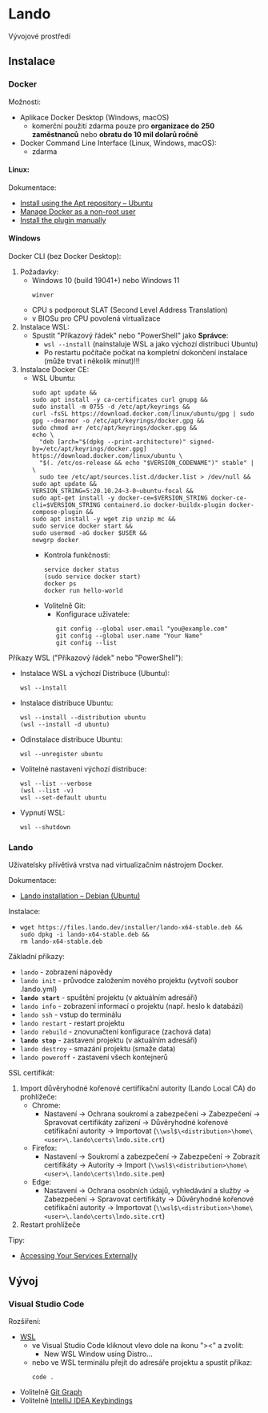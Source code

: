 # Lando

Vývojové prostředí

## Instalace

### Docker

Možnosti:
- Aplikace Docker Desktop (Windows, macOS)
    - komerční použití zdarma pouze pro **organizace do 250 zaměstnanců** nebo **obratu do 10 mil dolarů ročně**
- Docker Command Line Interface (Linux, Windows, macOS):
    - zdarma

#### Linux:

Dokumentace:
- [Install using the Apt repository&nbsp;&ndash; Ubuntu](https://docs.docker.com/engine/install/ubuntu/#install-using-the-repository)
- [Manage Docker as a non-root user](https://docs.docker.com/engine/install/linux-postinstall/#manage-docker-as-a-non-root-user)
- [Install the plugin manually](https://docs.docker.com/compose/install/linux/#install-the-plugin-manually)

#### Windows

Docker CLI (bez Docker Desktop):
1. Požadavky:
   - Windows 10 (build 19041+) nebo Windows 11
     ```
     winver
     ```
   - CPU s podporout SLAT (Second Level Address Translation)
   - v BIOSu pro CPU povolená virtualizace
2. Instalace WSL:
   - Spustit "Příkazový řádek" nebo "PowerShell" jako **Správce**:
     - `wsl --install` (nainstaluje WSL a jako výchozí distribuci Ubuntu)
     - Po restartu počítače počkat na kompletní dokončení instalace (může trvat i několik minut)!!!
3. Instalace Docker CE: 
      - WSL Ubuntu:
        ```
        sudo apt update &&
        sudo apt install -y ca-certificates curl gnupg &&
        sudo install -m 0755 -d /etc/apt/keyrings &&
        curl -fsSL https://download.docker.com/linux/ubuntu/gpg | sudo gpg --dearmor -o /etc/apt/keyrings/docker.gpg &&
        sudo chmod a+r /etc/apt/keyrings/docker.gpg &&
        echo \
          "deb [arch="$(dpkg --print-architecture)" signed-by=/etc/apt/keyrings/docker.gpg] https://download.docker.com/linux/ubuntu \
          "$(. /etc/os-release && echo "$VERSION_CODENAME")" stable" | \
          sudo tee /etc/apt/sources.list.d/docker.list > /dev/null &&
        sudo apt update &&
        VERSION_STRING=5:20.10.24~3-0~ubuntu-focal &&
        sudo apt-get install -y docker-ce=$VERSION_STRING docker-ce-cli=$VERSION_STRING containerd.io docker-buildx-plugin docker-compose-plugin &&
        sudo apt install -y wget zip unzip mc &&
        sudo service docker start &&
        sudo usermod -aG docker $USER &&
        newgrp docker
        ```
        - Kontrola funkčnosti:
          ```
          service docker status
          (sudo service docker start)
          docker ps
          docker run hello-world
          ```
        - Volitelně Git:
          - Konfigurace uživatele:
            ```
            git config --global user.email "you@example.com"
            git config --global user.name "Your Name"
            git config --list
            ```

Příkazy WSL ("Příkazový řádek" nebo "PowerShell"):
- Instalace WSL a výchozí Distribuce (Ubuntu):
  ```
  wsl --install
  ```
- Instalace distribuce Ubuntu:
  ```
  wsl --install --distribution ubuntu
  (wsl --install -d ubuntu)
  ```
- Odinstalace distribuce Ubuntu:
  ```
  wsl --unregister ubuntu
  ```
- Volitelné nastavení výchozí distribuce:
  ```
  wsl --list --verbose
  (wsl --list -v)
  wsl --set-default ubuntu
  ```
- Vypnutí WSL:
  ```
  wsl --shutdown
  ```

### Lando

Uživatelsky přívětivá vrstva nad virtualizačním nástrojem Docker.

Dokumentace:
- [Lando installation &ndash; Debian (Ubuntu)](https://docs.lando.dev/getting-started/installation.html#debian)

Instalace:
- ```
  wget https://files.lando.dev/installer/lando-x64-stable.deb &&
  sudo dpkg -i lando-x64-stable.deb &&
  rm lando-x64-stable.deb
  ```

Základní příkazy:
- `lando` - zobrazení nápovědy
- `lando init` - průvodce založením nového projektu (vytvoří soubor .lando.yml)
- **`lando start`** - spuštění projektu (v aktuálním adresáři)
- `lando info` - zobrazení informací o projektu (např. heslo k databázi)
- `lando ssh` - vstup do terminálu
- `lando restart` - restart projektu
- `lando rebuild` - znovunačtení konfigurace (zachová data)
- **`lando stop`** - zastavení projektu (v aktuálním adresáři)
- `lando destroy` - smazání projektu (smaže data)
- `lando poweroff` - zastavení všech kontejnerů

SSL certifikát:
1. Import důvěryhodné kořenové certifikační autority (Lando Local CA) do prohlížeče:
   - Chrome: 
     - Nastavení -> Ochrana soukromí a zabezpečení -> Zabezpečení -> Spravovat certifikáty zařízení -> Důvěryhodné kořenové cetifikační autority -> Importovat (`\\wsl$\<distribution>\home\<user>\.lando\certs\lndo.site.crt`)
   - Firefox: 
     - Nastavení -> Soukromí a zabezpečení -> Zabezpečení -> Zobrazit certifikáty -> Autority -> Import (`\\wsl$\<distribution>\home\<user>\.lando\certs\lndo.site.pem`)
   - Edge: 
     - Nastavení -> Ochrana osobních údajů, vyhledávání a služby -> Zabezpečení -> Spravovat certifikáty -> Důvěryhodné kořenové cetifikační autority -> Importovat (`\\wsl$\<distribution>\home\<user>\.lando\certs\lndo.site.crt`)
2. Restart prohlížeče

Tipy:
- [Accessing Your Services Externally](https://docs.lando.dev/guides/external-access.html#locking-down-ports)

## Vývoj

### Visual Studio Code

Rozšíření:
- [WSL](https://marketplace.visualstudio.com/items?itemName=ms-vscode-remote.remote-wsl)
    - ve Visual Studio Code kliknout vlevo dole na ikonu "><" a zvolit:
        - New WSL Window using Distro...
    - nebo ve WSL terminálu přejít do adresáře projektu a spustit příkaz:
      ```
      code .
      ```
- Volitelně [Git Graph](https://marketplace.visualstudio.com/items?itemName=mhutchie.git-graph)
- Volitelně [IntelliJ IDEA Keybindings](https://marketplace.visualstudio.com/items?itemName=k--kato.intellij-idea-keybindings)
